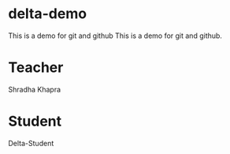 # delta-demo
This is a demo for git and github
This is a demo for git and github.

# Teacher 
Shradha Khapra

# Student 
Delta-Student
